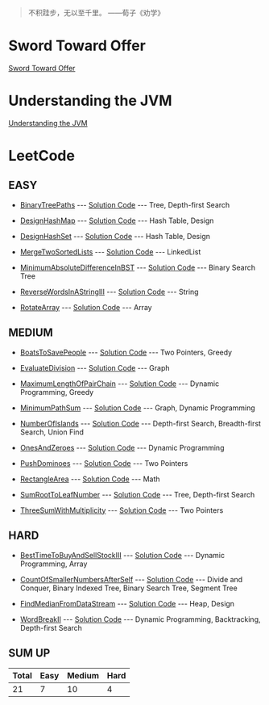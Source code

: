>不积跬步，无以至千里。    ——荀子《劝学》

# Sword Toward Offer #

[Sword Toward Offer](src/main/java/com/lun/swordtowardoffer/)

# Understanding the JVM #

[Understanding the JVM](src/main/java/com/lun/other/jvm/)

# LeetCode #

## EASY ##

- [BinaryTreePaths](src/main/java/com/lun/easy/BinaryTreePaths.md) --- [Solution Code](src/main/java/com/lun/easy/BinaryTreePaths.java) --- Tree, Depth-first Search


- [DesignHashMap](src/main/java/com/lun/easy/DesignHashMap.md) --- [Solution Code](src/main/java/com/lun/easy/DesignHashMap.java) --- Hash Table, Design


- [DesignHashSet](src/main/java/com/lun/easy/DesignHashSet.md) --- [Solution Code](src/main/java/com/lun/easy/DesignHashSet.java) --- Hash Table, Design


- [MergeTwoSortedLists](src/main/java/com/lun/easy/MergeTwoSortedLists.md) --- [Solution Code](src/main/java/com/lun/easy/MergeTwoSortedLists.java) --- LinkedList


- [MinimumAbsoluteDifferenceInBST](src/main/java/com/lun/easy/MinimumAbsoluteDifferenceInBST.md) --- [Solution Code](src/main/java/com/lun/easy/MinimumAbsoluteDifferenceInBST.java) --- Binary Search Tree


- [ReverseWordsInAStringIII](src/main/java/com/lun/easy/ReverseWordsInAStringIII.md) --- [Solution Code](src/main/java/com/lun/easy/ReverseWordsInAStringIII.java) --- String


- [RotateArray](src/main/java/com/lun/easy/RotateArray.md) --- [Solution Code](src/main/java/com/lun/easy/RotateArray.java) --- Array


## MEDIUM ##

- [BoatsToSavePeople](src/main/java/com/lun/medium/BoatsToSavePeople.md) --- [Solution Code](src/main/java/com/lun/medium/BoatsToSavePeople.java) --- Two Pointers, Greedy


- [EvaluateDivision](src/main/java/com/lun/medium/EvaluateDivision.md) --- [Solution Code](src/main/java/com/lun/medium/EvaluateDivision.java) --- Graph


- [MaximumLengthOfPairChain](src/main/java/com/lun/medium/MaximumLengthOfPairChain.md) --- [Solution Code](src/main/java/com/lun/medium/MaximumLengthOfPairChain.java) --- Dynamic Programming, Greedy


- [MinimumPathSum](src/main/java/com/lun/medium/MinimumPathSum.md) --- [Solution Code](src/main/java/com/lun/medium/MinimumPathSum.java) --- Graph, Dynamic Programming


- [NumberOfIslands](src/main/java/com/lun/medium/NumberOfIslands.md) --- [Solution Code](src/main/java/com/lun/medium/NumberOfIslands.java) --- Depth-first Search, Breadth-first Search, Union Find


- [OnesAndZeroes](src/main/java/com/lun/medium/OnesAndZeroes.md) --- [Solution Code](src/main/java/com/lun/medium/OnesAndZeroes.java) --- Dynamic Programming


- [PushDominoes](src/main/java/com/lun/medium/PushDominoes.md) --- [Solution Code](src/main/java/com/lun/medium/PushDominoes.java) --- Two Pointers


- [RectangleArea](src/main/java/com/lun/medium/RectangleArea.md) --- [Solution Code](src/main/java/com/lun/medium/RectangleArea.java) --- Math


- [SumRootToLeafNumber](src/main/java/com/lun/medium/SumRootToLeafNumber.md) --- [Solution Code](src/main/java/com/lun/medium/SumRootToLeafNumber.java) --- Tree, Depth-first Search


- [ThreeSumWithMultiplicity](src/main/java/com/lun/medium/ThreeSumWithMultiplicity.md) --- [Solution Code](src/main/java/com/lun/medium/ThreeSumWithMultiplicity.java) --- Two Pointers


## HARD ##

- [BestTimeToBuyAndSellStockIII](src/main/java/com/lun/hard/BestTimeToBuyAndSellStockIII.md) --- [Solution Code](src/main/java/com/lun/hard/BestTimeToBuyAndSellStockIII.java) --- Dynamic Programming, Array


- [CountOfSmallerNumbersAfterSelf](src/main/java/com/lun/hard/CountOfSmallerNumbersAfterSelf.md) --- [Solution Code](src/main/java/com/lun/hard/CountOfSmallerNumbersAfterSelf.java) --- Divide and Conquer, Binary Indexed Tree, Binary Search Tree, Segment Tree


- [FindMedianFromDataStream](src/main/java/com/lun/hard/FindMedianFromDataStream.md) --- [Solution Code](src/main/java/com/lun/hard/FindMedianFromDataStream.java) --- Heap, Design


- [WordBreakII](src/main/java/com/lun/hard/WordBreakII.md) --- [Solution Code](src/main/java/com/lun/hard/WordBreakII.java) --- Dynamic Programming, Backtracking, Depth-first Search


## SUM UP ##

Total|Easy|Medium|Hard
---|---|---|---
21|7|10|4

